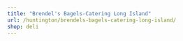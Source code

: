 ```yaml
---
title: "Brendel's Bagels-Catering Long Island"
url: /huntington/brendels-bagels-catering-long-island/
shop: deli
---
```


